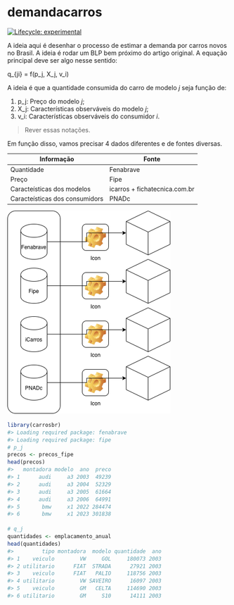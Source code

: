 
<!-- README.md is generated from README.Rmd. Please edit that file -->

# demandacarros

<!-- badges: start -->

[![Lifecycle:
experimental](https://img.shields.io/badge/lifecycle-experimental-orange.svg)](https://lifecycle.r-lib.org/articles/stages.html#experimental)
<!-- badges: end -->

A ideia aqui é desenhar o processo de estimar a demanda por carros novos
no Brasil. A ideia é rodar um BLP bem próximo do artigo original. A
equação principal deve ser algo nesse sentido:

q\_{ji} = f(p\_j, X\_j, v\_i)

A ideia é que a quantidade consumida do carro de modelo *j* seja função
de:

1.  p\_j: Preço do modelo *j*;
2.  X\_j: Características observáveis do modelo *j*;
3.  v\_i: Características observáveis do consumidor *i*.

> Rever essas notações.

Em função disso, vamos precisar 4 dados diferentes e de fontes diversas.

| Informação                     | Fonte                         |
| ------------------------------ | ----------------------------- |
| Quantidade                     | Fenabrave                     |
| Preço                          | Fipe                          |
| Caracteísticas dos modelos     | icarros + fichatecnica.com.br |
| Caracteísticas dos consumidors | PNADc                         |

![](plano.png)

``` r
library(carrosbr)
#> Loading required package: fenabrave
#> Loading required package: fipe
# p_j
precos <- precos_fipe
head(precos)
#>   montadora modelo  ano  preco
#> 1      audi     a3 2003  49239
#> 2      audi     a3 2004  52329
#> 3      audi     a3 2005  61664
#> 4      audi     a3 2006  64991
#> 5       bmw     x1 2022 284474
#> 6       bmw     x1 2023 301838

# q_j
quantidades <- emplacamento_anual
head(quantidades)
#>         tipo montadora  modelo quantidade  ano
#> 1    veiculo        VW     GOL     180073 2003
#> 2 utilitario      FIAT  STRADA      27921 2003
#> 3    veiculo      FIAT   PALIO     118756 2003
#> 4 utilitario        VW SAVEIRO      16097 2003
#> 5    veiculo        GM   CELTA     114690 2003
#> 6 utilitario        GM     S10      14111 2003
```
